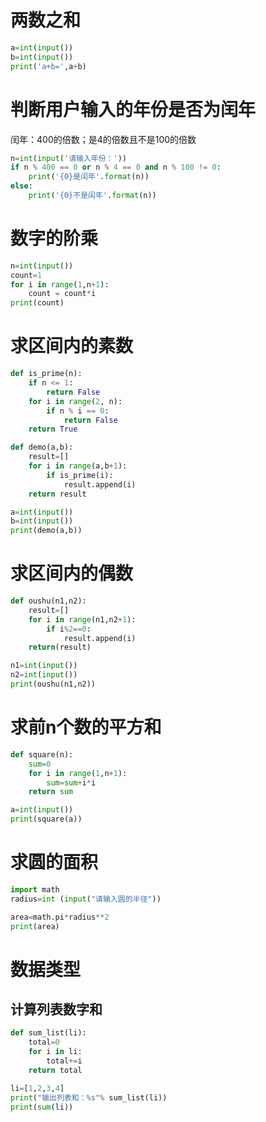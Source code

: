 # 两数之和
```python
a=int(input())
b=int(input())
print('a+b=',a+b)
```

# 判断用户输入的年份是否为闰年

闰年：400的倍数；是4的倍数且不是100的倍数

```python
n=int(input('请输入年份：'))
if n % 400 == 0 or n % 4 == 0 and n % 100 != 0:
    print('{0}是闰年'.format(n))
else:
    print('{0}不是闰年'.format(n))
```

# 数字的阶乘
```python
n=int(input())
count=1
for i in range(1,n+1):
    count = count*i
print(count)
```

# 求区间内的素数
```python
def is_prime(n):
    if n <= 1:
        return False
    for i in range(2, n):
        if n % i == 0:
            return False
    return True

def demo(a,b):
    result=[]
    for i in range(a,b+1):
        if is_prime(i):
            result.append(i)
    return result

a=int(input())
b=int(input())
print(demo(a,b))
```
# 求区间内的偶数
```python
def oushu(n1,n2):
    result=[]
    for i in range(n1,n2+1):
        if i%2==0:
            result.append(i)
    return(result)

n1=int(input())
n2=int(input())
print(oushu(n1,n2))
```

# 求前n个数的平方和
```python
def square(n):
    sum=0
    for i in range(1,n+1):
        sum=sum+i*i
    return sum

a=int(input())
print(square(a))
```

# 求圆的面积
```python
import math
radius=int (input("请输入圆的半径"))

area=math.pi*radius**2
print(area)
```

# 数据类型
## 计算列表数字和
```python
def sum_list(li):
    total=0
    for i in li:
        total+=i
    return total

li=[1,2,3,4]
print("输出列表和：%s"% sum_list(li))
print(sum(li))
```